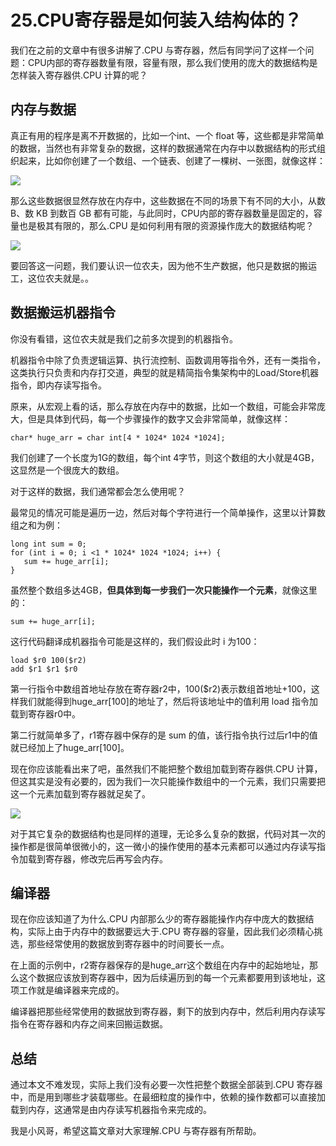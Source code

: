 # 25.CPU寄存器是如何装入结构体的？

我们在之前的文章中有很多讲解了.CPU 与寄存器，然后有同学问了这样一个问题：CPU内部的寄存器数量有限，容量有限，那么我们使用的庞大的数据结构是怎样装入寄存器供.CPU 计算的呢？&#x20;

## 内存与数据&#x20;

真正有用的程序是离不开数据的，比如一个int、一个 float 等，这些都是非常简单的数据，当然也有非常复杂的数据，这样的数据通常在内存中以数据结构的形式组织起来，比如你创建了一个数组、一个链表、创建了一棵树、一张图，就像这样：

![](.gitbook/assets/25\_1.jpg)

那么这些数据很显然存放在内存中，这些数据在不同的场景下有不同的大小，从数B、数 KB 到数百 GB 都有可能，与此同时，CPU内部的寄存器数量是固定的，容量也是极其有限的，那么.CPU 是如何利用有限的资源操作庞大的数据结构呢？

![](.gitbook/assets/25\_2.jpg)

要回答这一问题，我们要认识一位农夫，因为他不生产数据，他只是数据的搬运工，这位农夫就是。。&#x20;

## 数据搬运机器指令&#x20;

你没有看错，这位农夫就是我们之前多次提到的机器指令。&#x20;

机器指令中除了负责逻辑运算、执行流控制、函数调用等指令外，还有一类指令，这类执行只负责和内存打交道，典型的就是精简指令集架构中的Load/Store机器指令，即内存读写指令。&#x20;

原来，从宏观上看的话，那么存放在内存中的数据，比如一个数组，可能会非常庞大，但是具体到代码，每一个步骤操作的数字又会非常简单，就像这样：

```
char* huge_arr = char int[4 * 1024* 1024 *1024];
```

我们创建了一个长度为1G的数组，每个int 4字节，则这个数组的大小就是4GB，这显然是一个很庞大的数组。&#x20;

对于这样的数据，我们通常都会怎么使用呢？&#x20;

最常见的情况可能是遍历一边，然后对每个字符进行一个简单操作，这里以计算数组之和为例：

```
long int sum = 0;
for (int i = 0; i <1 * 1024* 1024 *1024; i++) {
   sum += huge_arr[i];
}
```

虽然整个数组多达4GB，**但具体到每一步我们一次只能操作一个元素**，就像这里的：

```
sum += huge_arr[i];
```

这行代码翻译成机器指令可能是这样的，我们假设此时 i 为100：

```
load $r0 100($r2)
add $r1 $r1 $r0
```

第一行指令中数组首地址存放在寄存器r2中，100($r2)表示数组首地址+100，这样我们就能得到huge\_arr\[100]的地址了，然后将该地址中的值利用 load 指令加载到寄存器r0中。&#x20;

第二行就简单多了，r1寄存器中保存的是 sum 的值，该行指令执行过后r1中的值就已经加上了huge\_arr\[100]。&#x20;

现在你应该能看出来了吧，虽然我们不能把整个数组加载到寄存器供.CPU 计算，但这其实是没有必要的，因为我们一次只能操作数组中的一个元素，我们只需要把这一个元素加载到寄存器就足矣了。

![](.gitbook/assets/25\_3.jpg)

对于其它复杂的数据结构也是同样的道理，无论多么复杂的数据，代码对其一次的操作都是很简单很微小的，这一微小的操作使用的基本元素都可以通过内存读写指令加载到寄存器，修改完后再写会内存。&#x20;

## 编译器&#x20;

现在你应该知道了为什么.CPU 内部那么少的寄存器能操作内存中庞大的数据结构，实际上由于内存中的数据要远大于.CPU 寄存器的容量，因此我们必须精心挑选，那些经常使用的数据放到寄存器中的时间要长一点。&#x20;

在上面的示例中，r2寄存器保存的是huge\_arr这个数组在内存中的起始地址，那么这个数据应该放到寄存器中，因为后续遍历到的每一个元素都要用到该地址，这项工作就是编译器来完成的。

编译器把那些经常使用的数据放到寄存器，剩下的放到内存中，然后利用内存读写指令在寄存器和内存之间来回搬运数据。&#x20;

## 总结&#x20;

通过本文不难发现，实际上我们没有必要一次性把整个数据全部装到.CPU 寄存器中，而是用到哪些才装载哪些。在最细粒度的操作中，依赖的操作数都可以直接加载到内存，这通常是由内存读写机器指令来完成的。&#x20;

我是小风哥，希望这篇文章对大家理解.CPU 与寄存器有所帮助。



